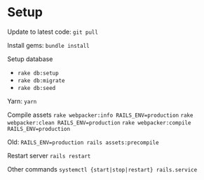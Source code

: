 # Setup

Update to latest code:
`git pull`


Install gems:
`bundle install`

Setup database
- `rake db:setup`
- `rake db:migrate`
- `rake db:seed`


Yarn:
`yarn`

Compile assets
`rake webpacker:info RAILS_ENV=production`
`rake webpacker:clean RAILS_ENV=production`
`rake webpacker:compile RAILS_ENV=production`

Old:
`RAILS_ENV=production rails assets:precompile`

Restart server
`rails restart`

Other commands
`systemctl {start|stop|restart} rails.service`
